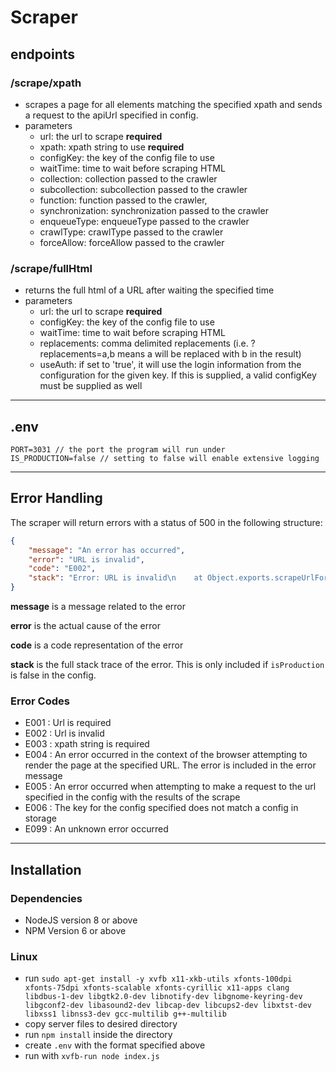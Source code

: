 # Scraper

## endpoints
### /scrape/xpath
 - scrapes a page for all elements matching the specified xpath and sends a request to the apiUrl specified in config.
 - parameters
   - url: the url to scrape **required**
   - xpath: xpath string to use **required**
   - configKey: the key of the config file to use
   - waitTime: time to wait before scraping HTML
   - collection: collection passed to the crawler
   - subcollection: subcollection passed to the crawler
   - function: function passed to the crawler,
   - synchronization: synchronization passed to the crawler
   - enqueueType: enqueueType passed to the crawler
   - crawlType: crawlType passed to the crawler
   - forceAllow: forceAllow passed to the crawler

### /scrape/fullHtml
 - returns the full html of a URL after waiting the specified time
 - parameters
   - url: the url to scrape **required**
   - configKey: the key of the config file to use
   - waitTime: time to wait before scraping HTML
   - replacements: comma delimited replacements (i.e. ?replacements=a,b means a will be replaced with b in the result)
   - useAuth: if set to 'true', it will use the login information from the configuration for the given key. If this is supplied, a valid configKey must be supplied as well

---

## .env
```
PORT=3031 // the port the program will run under
IS_PRODUCTION=false // setting to false will enable extensive logging
```
---

## Error Handling
The scraper will return errors with a status of 500 in the following structure:
```json
{
    "message": "An error has occurred",
    "error": "URL is invalid",
    "code": "E002",
    "stack": "Error: URL is invalid\n    at Object.exports.scrapeUrlForFullHtml ..."
}
```

**message** is a message related to the error

**error** is the actual cause of the error

**code** is a code representation of the error

**stack** is the full stack trace of the error. This is only included if `isProduction` is false in the config.

### Error Codes
 - E001 : Url is required
 - E002 : Url is invalid
 - E003 : xpath string is required
 - E004 : An error occurred in the context of the browser attempting to render the page at the specified URL. The error is included in the error message
 - E005 : An error occurred when attempting to make a request to the url specified in the config with the results of the scrape
 - E006 : The key for the config specified does not match a config in storage
 - E099 : An unknown error occurred

---

## Installation
### Dependencies
 - NodeJS version 8 or above
 - NPM Version 6 or above
### Linux
 - run `sudo apt-get install -y xvfb x11-xkb-utils xfonts-100dpi xfonts-75dpi xfonts-scalable xfonts-cyrillic x11-apps clang libdbus-1-dev libgtk2.0-dev libnotify-dev libgnome-keyring-dev libgconf2-dev libasound2-dev libcap-dev libcups2-dev libxtst-dev libxss1 libnss3-dev gcc-multilib g++-multilib`
 - copy server files to desired directory
 - run `npm install` inside the directory
 - create `.env` with the format specified above
 - run with `xvfb-run node index.js`